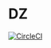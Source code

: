 # DZ  
  
[![CircleCI](https://circleci.com/gh/ElizabethRey/DZ/tree/master.svg?style=svg)](https://circleci.com/gh/ElizabethRey/DZ/tree/master)

